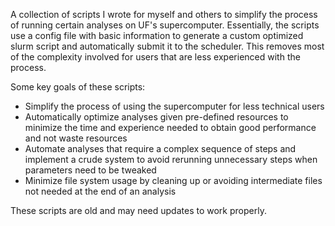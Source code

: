 A collection of scripts I wrote for myself and others to simplify the process of running certain analyses on UF's supercomputer. Essentially, the scripts use a config file with basic information to generate a custom optimized slurm script and automatically submit it to the scheduler. This removes most of the complexity involved for users that are less experienced with the process.

Some key goals of these scripts:
- Simplify the process of using the supercomputer for less technical users
- Automatically optimize analyses given pre-defined resources to minimize the time and experience needed to obtain good performance and not waste resources
- Automate analyses that require a complex sequence of steps and implement a crude system to avoid rerunning unnecessary steps when parameters need to be tweaked
- Minimize file system usage by cleaning up or avoiding intermediate files not needed at the end of an analysis

These scripts are old and may need updates to work properly.
